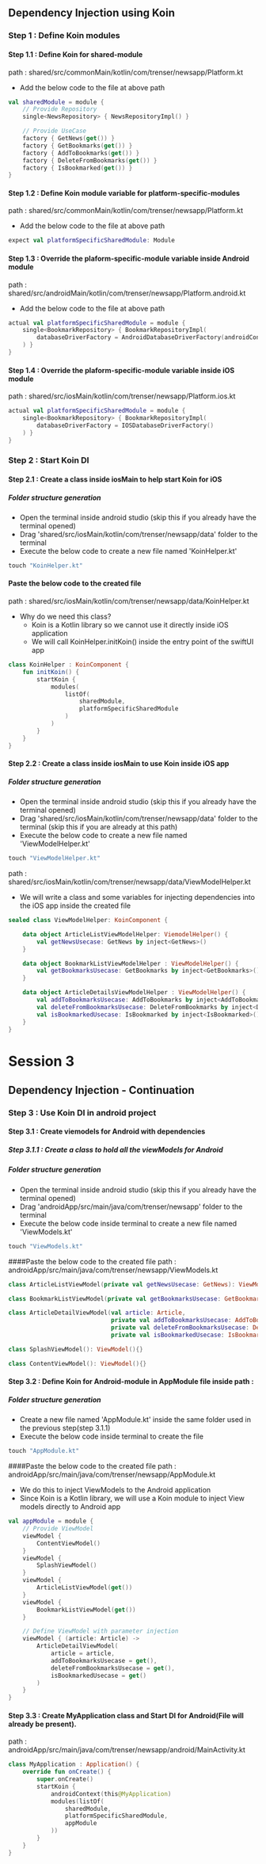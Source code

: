 
## Dependency Injection using Koin

### Step 1 : Define Koin modules
#### Step 1.1 : Define Koin for shared-module 
path : shared/src/commonMain/kotlin/com/trenser/newsapp/Platform.kt

- Add the below code to the file at above path
```kotlin
val sharedModule = module {
    // Provide Repository
    single<NewsRepository> { NewsRepositoryImpl() }

    // Provide UseCase
    factory { GetNews(get()) }
    factory { GetBookmarks(get()) }
    factory { AddToBookmarks(get()) }
    factory { DeleteFromBookmarks(get()) }
    factory { IsBookmarked(get()) }
}
```

#### Step 1.2 : Define Koin module variable for platform-specific-modules
path : shared/src/commonMain/kotlin/com/trenser/newsapp/Platform.kt

- Add the below code to the file at above path
```kotlin
expect val platformSpecificSharedModule: Module
```

#### Step 1.3 : Override the plaform-specific-module variable inside Android module
path : shared/src/androidMain/kotlin/com/trenser/newsapp/Platform.android.kt

- Add the below code to the file at above path
```kotlin
actual val platformSpecificSharedModule = module {
    single<BookmarkRepository> { BookmarkRepositoryImpl(
        databaseDriverFactory = AndroidDatabaseDriverFactory(androidContext())
    ) }
}
```

#### Step 1.4 : Override the plaform-specific-module variable inside iOS module
path : shared/src/iosMain/kotlin/com/trenser/newsapp/Platform.ios.kt
```kotlin
actual val platformSpecificSharedModule = module {
    single<BookmarkRepository> { BookmarkRepositoryImpl(
        databaseDriverFactory = IOSDatabaseDriverFactory()
    ) }
}
```


### Step 2 : Start Koin DI
#### Step 2.1 : Create a class inside iosMain to help start Koin for iOS

##### Folder structure generation
- Open the terminal inside android studio (skip this if you already have the terminal opened)
- Drag 'shared/src/iosMain/kotlin/com/trenser/newsapp/data' folder to the terminal
- Execute the below code to create a new file named 'KoinHelper.kt'
```kotlin
touch "KoinHelper.kt"
```

#### Paste the below code to the created file
path : shared/src/iosMain/kotlin/com/trenser/newsapp/data/KoinHelper.kt

- Why do we need this class?
    - Koin is a Kotlin library so we cannot use it directly inside iOS application
    - We will call KoinHelper.initKoin() inside the entry point of the swiftUI app

```kotlin
class KoinHelper : KoinComponent {
    fun initKoin() {
        startKoin {
            modules(
                listOf(
                    sharedModule,
                    platformSpecificSharedModule
                )
            )
        }
    }
}
```

#### Step 2.2 : Create a class inside iosMain to use Koin inside iOS app
##### Folder structure generation
- Open the terminal inside android studio (skip this if you already have the terminal opened)
- Drag 'shared/src/iosMain/kotlin/com/trenser/newsapp/data' folder to the terminal (skip this if you are already at this path)
- Execute the below code to create a new file named 'ViewModelHelper.kt'
```kotlin
touch "ViewModelHelper.kt"
```

path : shared/src/iosMain/kotlin/com/trenser/newsapp/data/ViewModelHelper.kt
- We will write a class and some variables for injecting dependencies into the iOS app inside the created file
```kotlin
sealed class ViewModelHelper: KoinComponent {

    data object ArticleListViewModelHelper: ViemodelHelper() {
        val getNewsUsecase: GetNews by inject<GetNews>()
    }

    data object BookmarkListViewModelHelper : ViewModelHelper() {
        val getBookmarksUsecase: GetBookmarks by inject<GetBookmarks>()
    }

    data object ArticleDetailsViewModelHelper : ViewModelHelper() {
        val addToBookmarksUsecase: AddToBookmarks by inject<AddToBookmarks>()
        val deleteFromBookmarksUsecase: DeleteFromBookmarks by inject<DeleteFromBookmarks>()
        val isBookmarkedUsecase: IsBookmarked by inject<IsBookmarked>()
    }
}
```

# Session 3

## Dependency Injection - Continuation
### Step 3 : Use Koin DI in android project

#### Step 3.1 : Create viemodels for Android with dependencies
##### Step 3.1.1 : Create a class to hold all the viewModels for Android

##### Folder structure generation
- Open the terminal inside android studio (skip this if you already have the terminal opened)
- Drag 'androidApp/src/main/java/com/trenser/newsapp' folder to the terminal
- Execute the below code inside terminal to create a new file named 'ViewModels.kt'
```kotlin
touch "ViewModels.kt"
```

####Paste the below code to the created file
path : androidApp/src/main/java/com/trenser/newsapp/ViewModels.kt

```kotlin
class ArticleListViewModel(private val getNewsUsecase: GetNews): ViewModel(){}

class BookmarkListViewModel(private val getBookmarksUsecase: GetBookmarks): ViewModel(){}

class ArticleDetailViewModel(val article: Article,
                             private val addToBookmarksUsecase: AddToBookmarks,
                             private val deleteFromBookmarksUsecase: DeleteFromBookmarks,
                             private val isBookmarkedUsecase: IsBookmarked): ViewModel(){}

class SplashViewModel(): ViewModel(){}

class ContentViewModel(): ViewModel(){}
```

#### Step 3.2 : Define Koin for Android-module in AppModule file inside path :
##### Folder structure generation
- Create a new file named 'AppModule.kt' inside the same folder used in the previous step(step 3.1.1)
- Execute the below code inside terminal to create the file
```kotlin
touch "AppModule.kt"
```

####Paste the below code to the created file
path : androidApp/src/main/java/com/trenser/newsapp/AppModule.kt

- We do this to inject ViewModels to the Android application
- Since Koin is a Kotlin library, we will use a Koin module to inject View models directly to Android app
```kotlin
val appModule = module {
    // Provide ViewModel
    viewModel {
        ContentViewModel()
    }
    viewModel {
        SplashViewModel()
    }
    viewModel {
        ArticleListViewModel(get())
    }
    viewModel {
        BookmarkListViewModel(get())
    }

    // Define ViewModel with parameter injection
    viewModel { (article: Article) ->
        ArticleDetailViewModel(
            article = article,
            addToBookmarksUsecase = get(),
            deleteFromBookmarksUsecase = get(),
            isBookmarkedUsecase = get()
        )
    }
}
```

#### Step 3.3 : Create MyApplication class and Start DI for Android(File will already be present). 
path : androidApp/src/main/java/com/trenser/newsapp/android/MainActivity.kt
```kotlin
class MyApplication : Application() {
    override fun onCreate() {
        super.onCreate()
        startKoin {
            androidContext(this@MyApplication)
            modules(listOf(
                sharedModule,
                platformSpecificSharedModule,
                appModule
            ))
        }
    }
}
```
